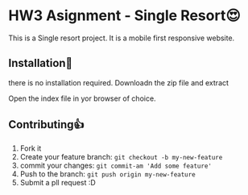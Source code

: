 # HW3 Asignment - Single Resort😍

This is a Single resort project. It is a mobile first responsive website.

## Installation🦾

there is no installation required. Downloadn the zip file and extract

Open the index file in yor browser of choice.

## Contributing👍
1. Fork it
2. Create your feature branch: `git checkout -b my-new-feature`
3. commit your changes: `git commit-am 'Add some feature'`
4. Push to the branch: `git push origin my-new-feature`
5. Submit a pll request :D
